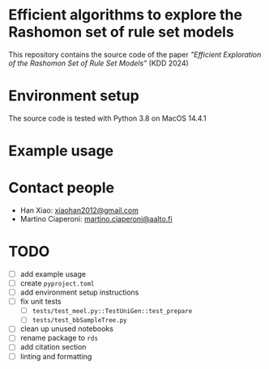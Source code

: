 # Efficient algorithms to explore the Rashomon set of rule set models

This repository contains the source code of the paper *"Efficient Exploration of the Rashomon Set of Rule Set Models"* (KDD 2024)


# Environment setup

The source code is tested with Python 3.8 on MacOS 14.4.1


# Example usage


# Contact people

- Han Xiao: xiaohan2012@gmail.com
- Martino Ciaperoni: martino.ciaperoni@aalto.fi


# TODO

- [ ] add example usage
- [ ] create `pyproject.toml`
- [ ] add environment setup instructions
- [ ] fix unit tests
  - [ ] `tests/test_meel.py::TestUniGen::test_prepare`
  - [ ] `tests/test_bbSampleTree.py`
- [ ] clean up unused notebooks
- [ ] rename package to `rds`
- [ ] add citation section
- [ ] linting and formatting
